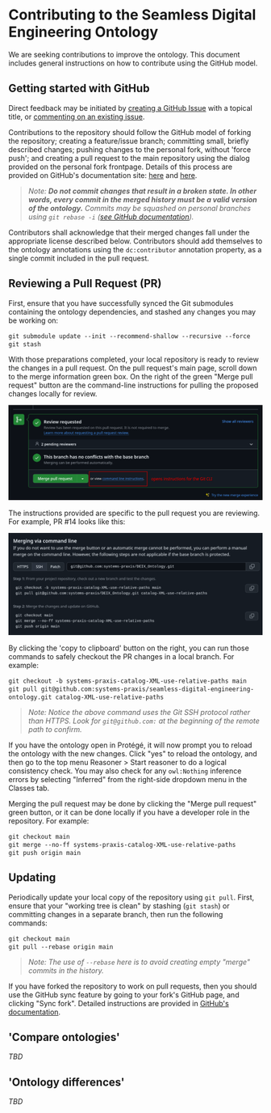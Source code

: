 # Contributing to the Seamless Digital Engineering Ontology

We are seeking contributions to improve the ontology. This document includes general instructions on how to contribute using the GitHub model.

## Getting started with GitHub

Direct feedback may be initiated by [creating a GitHub Issue](https://docs.github.com/en/issues/tracking-your-work-with-issues/using-issues/creating-an-issue) with a topical title, or [commenting on an existing issue](https://docs.github.com/en/issues/tracking-your-work-with-issues/configuring-issues/quickstart#communicating).

Contributions to the repository should follow the GitHub model of forking the repository; creating a feature/issue branch; committing small, briefly described changes; pushing changes to the personal fork, without 'force push'; and creating a pull request to the main repository using the dialog provided on the personal fork frontpage. Details of this process are provided on GitHub's documentation site: [here](https://docs.github.com/en/pull-requests/collaborating-with-pull-requests/proposing-changes-to-your-work-with-pull-requests/about-pull-requests) and [here](https://docs.github.com/en/pull-requests/collaborating-with-pull-requests/getting-started/best-practices-for-pull-requests).

> _Note: **Do not commit changes that result in a broken state. In other words, every commit in the merged history must be a valid version of the ontology.** Commits may be squashed on personal branches using `git rebase -i` ([see GitHub documentation](https://docs.github.com/en/get-started/using-git/about-git-rebase))._

Contributors shall acknowledge that their merged changes fall under the appropriate license described below. Contributors should add themselves to the ontology annotations using the `dc:contributor` annotation property, as a single commit included in the pull request.

## Reviewing a Pull Request (PR)

First, ensure that you have successfully synced the Git submodules containing the ontology dependencies, and stashed any changes you may be working on:

```
git submodule update --init --recommend-shallow --recursive --force
git stash
```

With those preparations completed, your local repository is ready to review the changes in a pull request. On the pull request's main page, scroll down to the merge information green box. On the right of the green "Merge pull request" button are the command-line instructions for pulling the proposed changes locally for review.

![Screenshot from GitHub pull request](/figures/GitHub_Pull_Request.png)

The instructions provided are specific to the pull request you are reviewing. For example, PR #14 looks like this:

![Screenshot of Git CLI instructions for PR #14](/figures/GitHub_Pull_Request_CLI_instructions.png)

By clicking the 'copy to clipboard' button on the right, you can run those commands to safely checkout the PR changes in a local branch. For example:

```
git checkout -b systems-praxis-catalog-XML-use-relative-paths main
git pull git@github.com:systems-praxis/seamless-digital-engineering-ontology.git catalog-XML-use-relative-paths
```

> _Note: Notice the above command uses the Git SSH protocol rather than HTTPS. Look for `git@github.com:` at the beginning of the remote path to confirm._

If you have the ontology open in Protégé, it will now prompt you to reload the ontology with the new changes. Click "yes" to reload the ontology, and then go to the top menu Reasoner > Start reasoner to do a logical consistency check. You may also check for any `owl:Nothing` inference errors by selecting "Inferred" from the right-side dropdown menu in the Classes tab.

Merging the pull request may be done by clicking the "Merge pull request" green button, or it can be done locally if you have a developer role in the repository. For example:

```
git checkout main
git merge --no-ff systems-praxis-catalog-XML-use-relative-paths
git push origin main
```

## Updating

Periodically update your local copy of the repository using `git pull`. First, ensure that your "working tree is clean" by stashing (`git stash`) or committing changes in a separate branch, then run the following commands:

```
git checkout main
git pull --rebase origin main
```

> _Note: The use of `--rebase` here is to avoid creating empty "merge" commits in the history._

If you have forked the repository to work on pull requests, then you should use the GitHub sync feature by going to your fork's GitHub page, and clicking "Sync fork". Detailed instructions are provided in [GitHub's documentation](https://docs.github.com/en/pull-requests/collaborating-with-pull-requests/working-with-forks/syncing-a-fork).

## 'Compare ontologies'

_TBD_

## 'Ontology differences'

_TBD_
